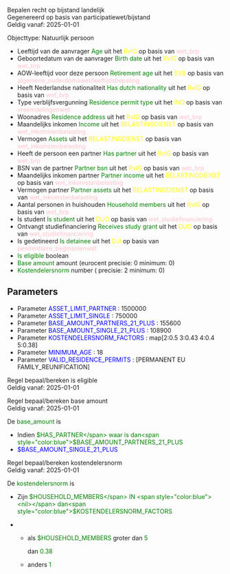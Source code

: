 Bepalen recht op bijstand landelijk \
Gegenereerd op basis van participatiewet/bijstand \
Geldig vanaf: 2025-01-01

Objecttype: Natuurlijk persoon
- Leeftijd van de aanvrager <span style="color:green">Age</span> uit het <span style="color:yellow"> RvIG </span> op basis van <span style="color:pink"> wet_brp </span>
- Geboortedatum van de aanvrager <span style="color:green">Birth date</span> uit het <span style="color:yellow"> RvIG </span> op basis van <span style="color:pink"> wet_brp </span>
- AOW-leeftijd voor deze persoon <span style="color:green">Retirement age</span> uit het <span style="color:yellow"> SVB </span> op basis van <span style="color:pink"> algemene_ouderdomswet/leeftijdsbepaling </span>
- Heeft Nederlandse nationaliteit <span style="color:green">Has dutch nationality</span> uit het <span style="color:yellow"> RvIG </span> op basis van <span style="color:pink"> wet_brp </span>
- Type verblijfsvergunning <span style="color:green">Residence permit type</span> uit het <span style="color:yellow"> IND </span> op basis van <span style="color:pink"> vreemdelingenwet </span>
- Woonadres <span style="color:green">Residence address</span> uit het <span style="color:yellow"> RvIG </span> op basis van <span style="color:pink"> wet_brp </span>
- Maandelijks inkomen <span style="color:green">Income</span> uit het <span style="color:yellow"> BELASTINGDIENST </span> op basis van <span style="color:pink"> wet_inkomstenbelasting </span>
- Vermogen <span style="color:green">Assets</span> uit het <span style="color:yellow"> BELASTINGDIENST </span> op basis van <span style="color:pink"> wet_inkomstenbelasting </span>
- Heeft de persoon een partner <span style="color:green">Has partner</span> uit het <span style="color:yellow"> RvIG </span> op basis van <span style="color:pink"> wet_brp </span>
- BSN van de partner <span style="color:green">Partner bsn</span> uit het <span style="color:yellow"> RvIG </span> op basis van <span style="color:pink"> wet_brp </span>
- Maandelijks inkomen partner <span style="color:green">Partner income</span> uit het <span style="color:yellow"> BELASTINGDIENST </span> op basis van <span style="color:pink"> wet_inkomstenbelasting </span>
- Vermogen partner <span style="color:green">Partner assets</span> uit het <span style="color:yellow"> BELASTINGDIENST </span> op basis van <span style="color:pink"> wet_inkomstenbelasting </span>
- Aantal personen in huishouden <span style="color:green">Household members</span> uit het <span style="color:yellow"> RvIG </span> op basis van <span style="color:pink"> wet_brp </span>
- Is student <span style="color:green">Is student</span> uit het <span style="color:yellow"> DUO </span> op basis van <span style="color:pink"> wet_studiefinanciering </span>
- Ontvangt studiefinanciering <span style="color:green">Receives study grant</span> uit het <span style="color:yellow"> DUO </span> op basis van <span style="color:pink"> wet_studiefinanciering </span>
- Is gedetineerd <span style="color:green">Is detainee</span> uit het <span style="color:yellow"> DJI </span> op basis van <span style="color:pink"> penitentiaire_beginselenwet </span>
- <span style="color:green">Is eligible</span> boolean
- <span style="color:green">Base amount</span> amount (eurocent precisie: 0 minimum: 0)
- <span style="color:green">Kostendelersnorm</span> number ( precisie: 2 minimum: 0)

## Parameters ##
- Parameter <span style="color:blue">ASSET_LIMIT_PARTNER</span> : 1500000
- Parameter <span style="color:blue">ASSET_LIMIT_SINGLE</span> : 750000
- Parameter <span style="color:blue">BASE_AMOUNT_PARTNERS_21_PLUS</span> : 155600
- Parameter <span style="color:blue">BASE_AMOUNT_SINGLE_21_PLUS</span> : 108900
- Parameter <span style="color:blue">KOSTENDELERSNORM_FACTORS</span> : map[2:0.5 3:0.43 4:0.4 5:0.38]
- Parameter <span style="color:blue">MINIMUM_AGE</span> : 18
- Parameter <span style="color:blue">VALID_RESIDENCE_PERMITS</span> : [PERMANENT EU FAMILY_REUNIFICATION]


Regel bepaal/bereken is eligible \
Geldig vanaf: 2025-01-01




Regel bepaal/bereken base amount \
Geldig vanaf: 2025-01-01

De <span style="color: green">base_amount</span> is
- Indien <span style="color:green">$HAS_PARTNER</span> waar is dan<span style="color:blue">$BASE_AMOUNT_PARTNERS_21_PLUS</span>
- <span style="color:blue">$BASE_AMOUNT_SINGLE_21_PLUS</span>


Regel bepaal/bereken kostendelersnorm \
Geldig vanaf: 2025-01-01

De <span style="color: green">kostendelersnorm</span> is
- Zijn <span style="color:green">$HOUSEHOLD_MEMBERS</span> IN <span style="color:blue"><nil></span> dan<span style="color:blue">$KOSTENDELERSNORM_FACTORS</span>

-
  - als <span style="color:green">$HOUSEHOLD_MEMBERS</span> groter dan <span style="color:green">5</span>



    dan <span style="color:green">0.38</span>

  - anders <span style="color:green">1</span>
